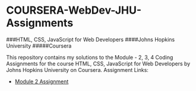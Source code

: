 # COURSERA-WebDev-JHU-Assignments
###HTML, CSS, JavaScript for Web Developers ####Johns Hopkins University #####Coursera

This repository contains my solutions to the Module - 2, 3, 4 Coding Assignments for the course HTML, CSS, JavaScript for Web Developers by Johns Hopkins University on Coursera.
Assignment Links:
- [Module 2 Assignment](http://goo.gl/4Blt4G)
